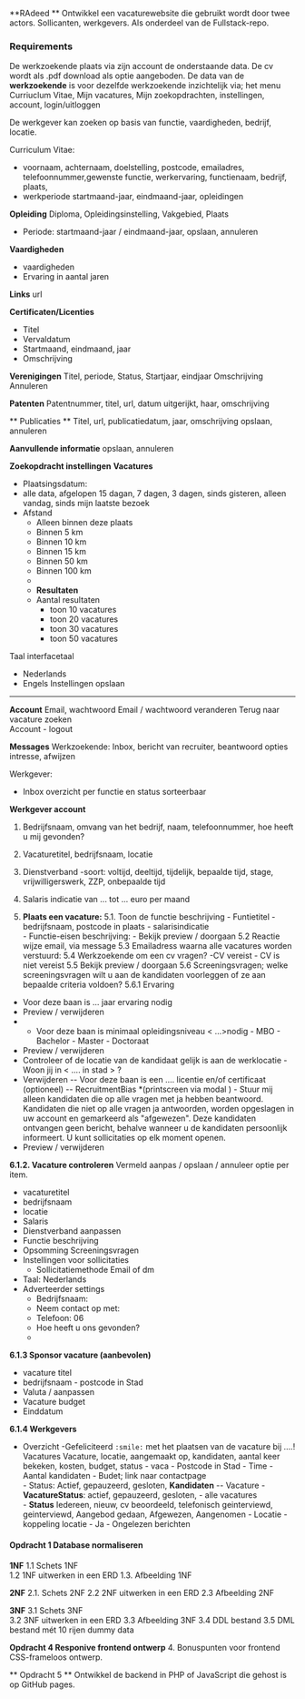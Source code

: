 **RAdeed  ** 
Ontwikkel een vacaturewebsite die gebruikt wordt door twee actors.  Sollicanten,  werkgevers. Als onderdeel van de Fullstack-repo. 

### Requirements 
De werkzoekende plaats via zijn account de onderstaande data. De cv wordt als .pdf download als optie aangeboden. De data van de **werkzoekende** is voor dezelfde werkzoekende inzichtelijk via; 
 het menu Curriuclum Vitae, Mijn vacatures, Mijn zoekopdrachten, instellingen, account, login/uitloggen  

De werkgever kan zoeken op basis van functie, vaardigheden, bedrijf, locatie. 

Curriculum Vitae: 
- voornaam, achternaam, doelstelling, postcode, emailadres, telefoonnummer,gewenste functie, werkervaring, functienaam, bedrijf, plaats, 
- werkperiode startmaand-jaar, eindmaand-jaar, opleidingen


**Opleiding** 
Diploma, Opleidingsinstelling, Vakgebied, Plaats 
- Periode:  startmaand-jaar / eindmaand-jaar, opslaan, annuleren


**Vaardigheden** 
- vaardigheden 
- Ervaring in aantal jaren 

**Links**
url 

**Certificaten/Licenties** 
-  Titel 
- Vervaldatum 
-  Startmaand, eindmaand, jaar 
- Omschrijving 

**Verenigingen**
Titel, periode, Status, Startjaar, eindjaar 
Omschrijving 
Annuleren 


**Patenten**
Patentnummer, titel, url, datum uitgerijkt, haar, omschrijving


** Publicaties  **
 Titel, url, publicatiedatum, jaar, omschrijving
 opslaan, annuleren 

**Aanvullende informatie**
 opslaan, annuleren 

**Zoekopdracht instellingen**
**Vacatures** 
- Plaatsingsdatum: 
- alle data, afgelopen 15 dagan, 7 dagen, 3 dagen, sinds gisteren, alleen vandag, sinds mijn laatste bezoek 
- Afstand
	- Alleen binnen deze plaats  
	- Binnen 5 km
	- Binnen 10 km
	- Binnen 15 km 
	- Binnen 50 km 
	- Binnen 100 km  
	- 
	- **Resultaten**
	- Aantal resultaten 
		- toon 10 vacatures 
		- toon 20 vacatures 
		- toon 30 vacatures 
		- toon 50 vacatures 

Taal
interfacetaal
- Nederlands 
- Engels 
Instellingen opslaan 
--- 

**Account**
Email, wachtwoord
Email / wachtwoord veranderen 
Terug naar vacature zoeken  
Account - logout 

**Messages**
Werkzoekende:  Inbox, bericht van recruiter, beantwoord opties  intresse, afwijzen 

Werkgever:  
- Inbox overzicht per functie en status sorteerbaar  

**Werkgever account**
1. Bedrijfsnaam, omvang van het bedrijf, naam, telefoonnummer, hoe heeft u mij gevonden? 
2. Vacaturetitel, bedrijfsnaam, locatie 
3. Dienstverband 
	-soort: voltijd, deeltijd, tijdelijk, bepaalde tijd, stage, vrijwilligerswerk, ZZP,  onbepaalde tijd 
4. Salaris indicatie van ... tot ... euro per maand 
 
5. **Plaats een vacature:** 
	5.1. Toon de functie beschrijving 
		- Funtietitel 
		- bedrijfsnaam, postcode in plaats 
		- salarisindicatie	  
		- Functie-eisen beschrijving: 
		- Bekijk preview / doorgaan 
	5.2 Reactie wijze
		email, via message
	5.3 Emailadress waarna alle vacatures worden verstuurd: 
	5.4 Werkzoekende om een cv vragen? 
		-CV vereist 
		- CV is niet vereist 
5.5 Bekijk preview / doorgaan 
5.6 Screeningsvragen; welke screeningsvragen wilt u aan de kandidaten voorleggen of ze aan bepaalde criteria voldoen? 
5.6.1 Ervaring 
  - Voor deze baan is ... jaar ervaring nodig 
  - Preview / verwijderen 
  - - Voor deze baan is minimaal opleidingsniveau < ...>nodig
		  - MBO 
		  - Bachelor 
		  - Master 
		  - Doctoraat 
  - Preview / verwijderen   
-  Controleer of de locatie van de kandidaat gelijk is aan de werklocatie 
		-Woon jij in < .... in stad >  ?   	  
  - Verwijderen
  -- Voor deze baan is een ....  licentie en/of certificaat (optioneel)
  -- RecruitmentBias *(printscreen via modal )
		  - Stuur mij alleen kandidaten die op alle vragen met ja hebben beantwoord.  Kandidaten die niet op alle vragen ja antwoorden, worden opgeslagen in uw account en gemarkeerd als "afgewezen". Deze kandidaten ontvangen geen bericht, behalve wanneer u de kandidaten persoonlijk informeert. U kunt sollicitaties op elk moment openen.    	 
  - Preview / verwijderen  

**6.1.2. Vacature controleren**
Vermeld aanpas / opslaan / annuleer optie per item. 

- vacaturetitel 
- bedrijfsnaam  
- locatie  
- Salaris 
- Dienstverband aanpassen 
- Functie beschrijving 
- Opsomming Screeningsvragen 
- Instellingen voor sollicitaties 
	- Sollicitatiemethode 
		Email of dm
- Taal: Nederlands 
- Adverteerder settings 
	- Bedrijfsnaam: 
	- Neem contact op met: 
	- Telefoon: 06
	- Hoe heeft u ons gevonden?
	- 
**6.1.3 Sponsor vacature (aanbevolen)**
- vacature titel 
- bedrijfsnaam - postcode in Stad
- Valuta / aanpassen
- Vacature budget 
- Einddatum  

**6.1.4 Werkgevers**
- Overzicht 
	-Gefeliciteerd `:smile:`<username > met het plaatsen van de <functienaam> vacature bij ....!
	Vacatures
		Vacature, locatie, aangemaakt op, kandidaten, aantal keer bekeken, kosten, budget, status
		- vaca
		-  Postcode <xxxxAB> in Stad 
		- Time 
		-  Aantal kandidaten 
		- Budet; link naar contactpage  
		- Status: Actief, gepauzeerd, gesloten, 
**Kandidaten**
 -- Vacature 
		- **VacatureStatus**: actief, gepauzeerd, gesloten, 
		- alle vacatures 	
		 - **Status** Iedereen, nieuw, cv beoordeeld, telefonisch geinterviewd, geinterviewd, Aangebod gedaan, Afgewezen, Aangenomen
		 - Locatie 
			 - koppeling locatie 
			 - Ja
			 - Ongelezen berichten 

#### Opdracht 1 Database normaliseren

**1NF** 1.1 Schets 1NF  
	1.2 1NF uitwerken in een ERD 
1.3. Afbeelding 1NF

**2NF** 
2.1. Schets 2NF 
2.2 2NF uitwerken in een ERD 
2.3 Afbeelding 2NF

**3NF** 3.1 Schets 3NF  
3.2 3NF uitwerken in een ERD 
3.3 Afbeelding 3NF 
3.4 DDL bestand 
3.5 DML bestand mét 10 rijen dummy data

**Opdracht 4 Responive frontend ontwerp**
4. Bonuspunten voor frontend CSS-frameloos ontwerp. 

** Opdracht 5 **
Ontwikkel de backend in PHP of JavaScript die gehost is op GitHub pages.


